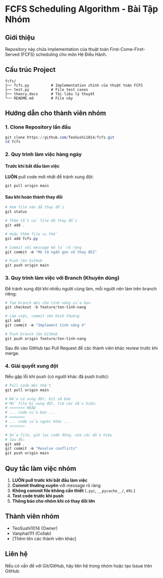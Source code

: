 # FCFS Scheduling Algorithm - Bài Tập Nhóm

## Giới thiệu
Repository này chứa implementation của thuật toán First-Come-First-Served (FCFS) scheduling cho môn Hệ Điều Hành.

## Cấu trúc Project
```
fcfs/
├── fcfs.py          # Implementation chính của thuật toán FCFS
├── test.py          # File test cases
├── theory.docx      # Tài liệu lý thuyết
└── README.md        # File này
```

## Hướng dẫn cho thành viên nhóm

### 1. Clone Repository lần đầu
```powershell
git clone https://github.com/TeoSushi1014/fcfs.git
cd fcfs
```

### 2. Quy trình làm việc hàng ngày

#### Trước khi bắt đầu làm việc
**LUÔN** pull code mới nhất để tránh xung đột:
```powershell
git pull origin main
```

#### Sau khi hoàn thành thay đổi
```powershell
# Xem file nào đã thay đổi
git status

# Thêm tất cả file đã thay đổi
git add .

# Hoặc thêm file cụ thể
git add fcfs.py

# Commit với message mô tả rõ ràng
git commit -m "Mô tả ngắn gọn về thay đổi"

# Push lên GitHub
git push origin main
```

### 3. Quy trình làm việc với Branch (Khuyên dùng)

Để tránh xung đột khi nhiều người cùng làm, mỗi người nên làm trên branch riêng:

```powershell
# Tạo branch mới cho tính năng của bạn
git checkout -b feature/ten-tinh-nang

# Làm việc, commit như bình thường
git add .
git commit -m "Implement tính năng X"

# Push branch lên GitHub
git push origin feature/ten-tinh-nang
```

Sau đó vào GitHub tạo Pull Request để các thành viên khác review trước khi merge.

### 4. Giải quyết xung đột

Nếu gặp lỗi khi push (có người khác đã push trước):
```powershell
# Pull code mới nhất
git pull origin main

# Nếu có xung đột, Git sẽ báo
# Mở file bị xung đột, tìm các dấu hiệu:
# <<<<<<< HEAD
# ... code của bạn ...
# =======
# ... code của người khác ...
# >>>>>>> 

# Sửa file, giữ lại code đúng, xóa các dấu hiệu
# Sau đó:
git add .
git commit -m "Resolve conflicts"
git push origin main
```

## Quy tắc làm việc nhóm

1. **LUÔN pull trước khi bắt đầu làm việc**
2. **Commit thường xuyên** với message rõ ràng
3. **Không commit file không cần thiết** (`.pyc`, `__pycache__/`, etc.)
4. **Test code trước khi push**
5. **Thông báo cho nhóm khi có thay đổi lớn**

## Thành viên nhóm
- TeoSushi1014 (Owner)
- Vanphat111 (Collab)
- [Thêm tên các thành viên khác]

## Liên hệ
Nếu có vấn đề với Git/GitHub, hãy liên hệ trong nhóm hoặc tạo Issue trên GitHub.
